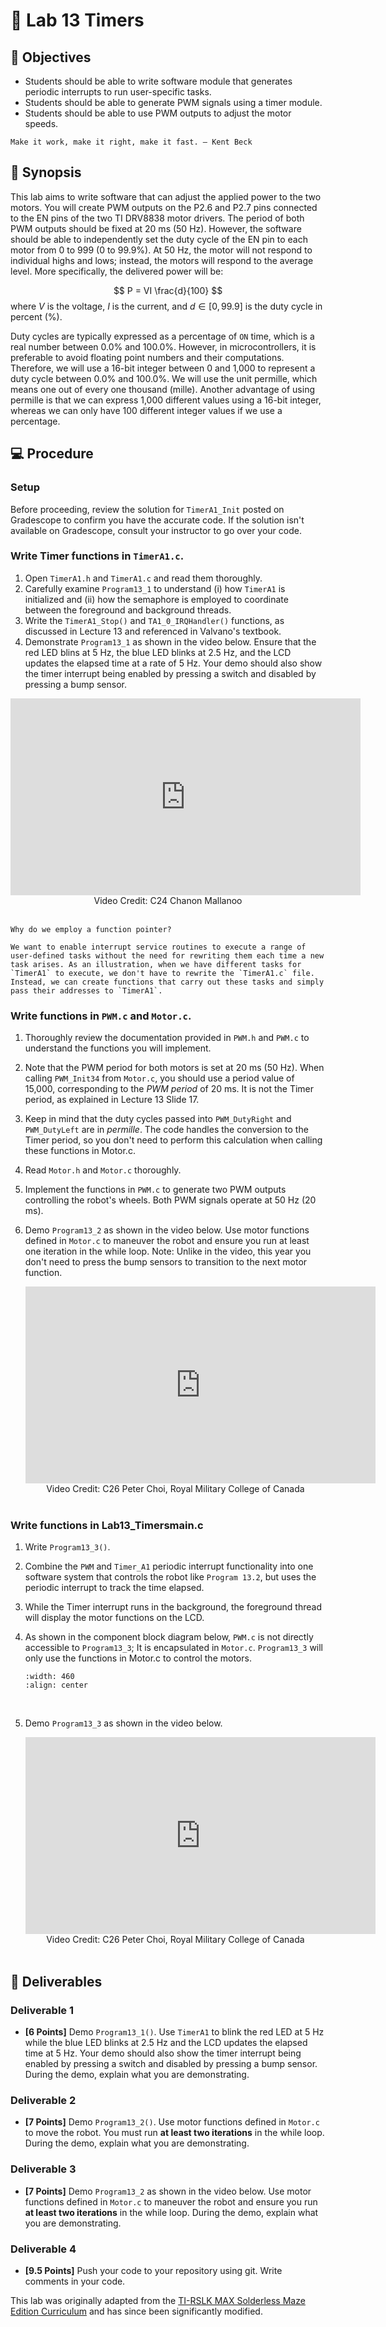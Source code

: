 # 🔬 Lab 13 Timers

## 📌 Objectives

- Students should be able to write software module that generates periodic interrupts to run user-specific tasks.
- Students should be able to generate PWM signals using a timer module.
- Students should be able to use PWM outputs to adjust the motor speeds.


```{note}
Make it work, make it right, make it fast. – Kent Beck
```

## 📜 Synopsis

This lab aims to write software that can adjust the applied power to the two motors. You will create PWM outputs on the P2.6 and P2.7 pins connected to the EN pins of the two TI DRV8838 motor drivers. The period of both PWM outputs should be fixed at 20 ms (50 Hz). However, the software should be able to independently set the duty cycle of the EN pin to each motor from 0 to 999 (0 to 99.9%). At 50 Hz, the motor will not respond to individual highs and lows; instead, the motors will respond to the average level. More specifically, the delivered power will be:

$$
P = VI \frac{d}{100}
$$
where $V$ is the voltage, $I$ is the current, and $d \in [0, 99.9]$ is the duty cycle in percent (%).

Duty cycles are typically expressed as a percentage of `ON` time, which is a real number between 0.0% and 100.0%. However, in microcontrollers, it is preferable to avoid floating point numbers and their computations. Therefore, we will use a 16-bit integer between 0 and 1,000 to represent a duty cycle between 0.0% and 100.0%. We will use the unit permille, which means one out of every one thousand (mille). Another advantage of using permille is that we can express 1,000 different values using a 16-bit integer, whereas we can only have 100 different integer values if we use a percentage. 


## 💻 Procedure

### Setup
Before proceeding, review the solution for `TimerA1_Init` posted on Gradescope to confirm you have the accurate code. If the solution isn't available on Gradescope, consult your instructor to go over your code.

### Write Timer functions in `TimerA1.c`.

1. Open `TimerA1.h` and `TimerA1.c` and read them thoroughly.
1. Carefully examine `Program13_1` to understand (i) how `TimerA1` is initialized and (ii) how the semaphore is employed to coordinate between the foreground and background threads. 
1. Write the `TimerA1_Stop()` and `TA1_0_IRQHandler()` functions, as discussed in Lecture 13 and referenced in Valvano's textbook. 
1. Demonstrate `Program13_1` as shown in the video below. Ensure that the red LED blins at 5 Hz, the blue LED blinks at 2.5 Hz, and the LCD updates the elapsed time at a rate of 5 Hz. Your demo should also show the timer interrupt being enabled by pressing a switch and disabled by pressing a bump sensor. 

<center>
<iframe width="560" height="315" src="https://www.youtube.com/embed/ySVa26xwUzA" title="YouTube video player" frameborder="0" allow="accelerometer; autoplay; clipboard-write; encrypted-media; gyroscope; picture-in-picture" allowfullscreen></iframe>
<br>
Video Credit: C24 Chanon Mallanoo
</center>
<br>


```{important}
Why do we employ a function pointer? 

We want to enable interrupt service routines to execute a range of user-defined tasks without the need for rewriting them each time a new task arises. As an illustration, when we have different tasks for `TimerA1` to execute, we don't have to rewrite the `TimerA1.c` file. Instead, we can create functions that carry out these tasks and simply pass their addresses to `TimerA1`.
```


### Write functions in `PWM.c` and `Motor.c`.

1. Thoroughly review the documentation provided in `PWM.h` and `PWM.c` to understand the functions you will implement.  
1. Note that the PWM period for both motors is set at 20 ms (50 Hz). When calling `PWM_Init34` from `Motor.c`, you should use a period value of 15,000, corresponding to the _PWM period_ of 20 ms. It is not the Timer period, as explained in Lecture 13 Slide 17. 
1. Keep in mind that the duty cycles passed into `PWM_DutyRight` and `PWM_DutyLeft` are in _permille_.  The code handles the conversion to the Timer period, so you don't need to perform this calculation when calling these functions in Motor.c. 
1. Read `Motor.h` and `Motor.c` thoroughly.
1. Implement the functions in `PWM.c` to generate two PWM outputs controlling the robot's wheels. Both PWM signals operate at 50 Hz (20 ms). 
1. Demo `Program13_2` as shown in the video below. Use motor functions defined in `Motor.c` to maneuver the robot and ensure you run at least one iteration in the while loop. Note: Unlike in the video, this year you don't need to press the bump sensors to transition to the next motor function. 

    <center>
    <iframe width="560" height="315" src="https://www.youtube.com/embed/qjLGzcN1ncY?si=OrHY9CHkix2kSkfF" title="YouTube video player" frameborder="0" allow="accelerometer; autoplay; clipboard-write; encrypted-media; gyroscope; picture-in-picture; web-share" referrerpolicy="strict-origin-when-cross-origin" allowfullscreen></iframe>
    <br>
    Video Credit: C26 Peter Choi, Royal Military College of Canada
    </center>
    <br>

### Write functions in Lab13_Timersmain.c

1. Write `Program13_3()`.
1. Combine the `PWM` and `Timer_A1` periodic interrupt functionality into one software system that controls the robot like `Program 13.2`, but uses the periodic interrupt to track the time elapsed.
1. While the Timer interrupt runs in the background, the foreground thread will display the motor functions on the LCD.
1. As shown in the component block diagram below, `PWM.c` is not directly accessible to `Program13_3`; It is encapsulated in `Motor.c`.  `Program13_3` will only use the functions in Motor.c to control the motors.

    ```{image} ./figures/Lab13_ComponentBlockDiagram.png
    :width: 460
    :align: center
    ```
    <br>

1. Demo `Program13_3` as shown in the video below. 

    <center>
    <iframe width="560" height="315" src="https://www.youtube.com/embed/8QVZNDuu69k?si=qY90STCOwS66JcOY" title="YouTube video player" frameborder="0" allow="accelerometer; autoplay; clipboard-write; encrypted-media; gyroscope; picture-in-picture; web-share" referrerpolicy="strict-origin-when-cross-origin" allowfullscreen></iframe>
    <br>
    Video Credit: C26 Peter Choi, Royal Military College of Canada
    </center>
    <br>


## 🚚 Deliverables

### Deliverable 1 
- **[6 Points]**  Demo `Program13_1()`. Use `TimerA1` to blink the red LED at 5 Hz while the blue LED blinks at 2.5 Hz and the LCD updates the elapsed time at 5 Hz. 
Your demo should also show the timer interrupt being enabled by pressing a switch and disabled by pressing a bump sensor. During the demo, explain what you are demonstrating. 

### Deliverable 2 
- **[7 Points]**  Demo `Program13_2()`. Use motor functions defined in `Motor.c` to move the robot. You must run **at least two iterations** in the while loop. During the demo, explain what you are demonstrating. 


### Deliverable 3 
- **[7 Points]**  Demo `Program13_2` as shown in the video below. Use motor functions defined in `Motor.c` to maneuver the robot and ensure you run **at least two iterations** in the while loop. During the demo, explain what you are demonstrating. 

### Deliverable 4 
- **[9.5 Points]**  Push your code to your repository using git. Write comments in your code.


This lab was originally adapted from the [TI-RSLK MAX Solderless Maze Edition Curriculum](https://university.ti.com/en/faculty/ti-robotics-system-learning-kit/ti-rslk-max-edition-curriculum) and has since been significantly modified.
